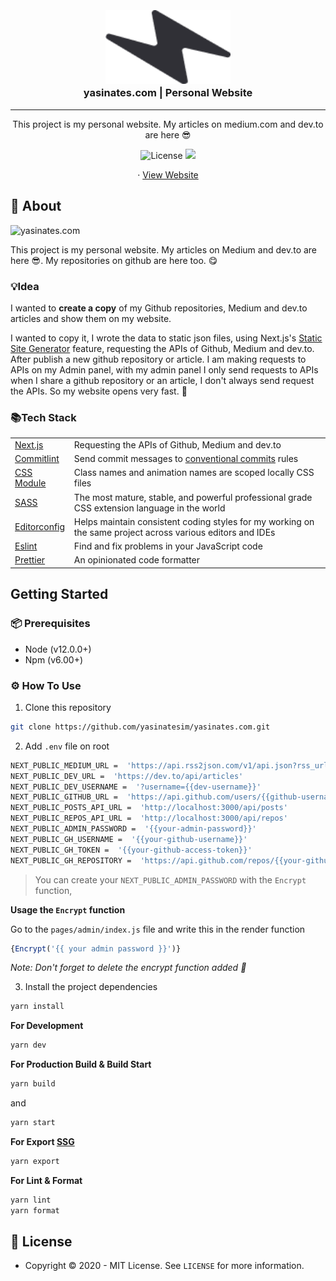 

<h3 align="center">
  <br>
  <a href="https://github.com/yasinatesim/yasinates.com"><img src="./public/yasinates-com-logo.png" alt="yasinates.com" width="200"></a>
  <br>
  yasinates.com | Personal Website
  <br>
</h3>
<hr>
<p align="center">This project is my personal website. My articles on medium.com and dev.to are here 😎</p>

<p align="center">
    <img src="https://img.shields.io/github/license/yasinatesim/yasinates.com?color=%23303036&style=flat-square"
         alt="License">
<a href="https://www.linkedin.com/in/yasinatesim"><img src="https://img.shields.io/badge/Linkedin-%23303036?logo=linkedin&color=%23303036&style=flat-square"></a>

  <p align="center">
    · <a href="http://yasinates.com/">View Website</a>
  </p>
</p>

## 📖 About

<img src="https://miro.medium.com/max/2560/1*_0nqztZ1oZQEdNILB1UhnA.jpeg" alt="yasinates.com">

This project is my personal website. My articles on Medium and dev.to are here 😎. My repositories on github are here too. 😋

### 💡Idea
I wanted to **create a copy** of my Github repositories, Medium and dev.to articles and show them on my website.

I wanted to copy it, I wrote the data to static json files, using Next.js's [Static Site Generator](https://www.staticgen.com) feature, requesting the APIs of Github, Medium and dev.to. After publish a new github repository or article. I am making requests to APIs on my Admin panel, with my admin panel I only send requests to APIs when I share a github repository or an article, I don't always send request the APIs.   So my website opens very fast. 💪

### 📚Tech Stack

<table>
<tr>
<td>
<a  href="https://nextjs.org/">Next.js</a>
</td>
<td>Requesting the APIs of Github, Medium and dev.to</td>
</tr>
<tr>
<td>
<a href="https://github.com/conventional-changelog/commitlint">Commitlint</a>
</td>
<td>Send commit messages to <a  href="https://www.conventionalcommits.org/en/v1.0.0/">conventional commits</a> rules</td>
</tr>
<tr>
<td>
<a href="https://github.com/css-modules/css-modules">CSS Module</a>
</td>
<td>Class names and animation names are scoped locally CSS files</td>
</tr>
<tr>
<td>
<a href="https://sass-lang.com/](https://sass-lang.com/">SASS</a>
</td>
<td>The most mature, stable, and powerful professional grade CSS extension language in the world</td>
</tr>
<tr>
<td>
<a  href="https://editorconfig.org/">Editorconfig</a>
</td>
<td>Helps maintain consistent coding styles for my working on the same project across various editors and IDEs</td>
</tr>
<tr>
<td>
<a  href="https://eslint.org/">Eslint</a>
</td>
<td>Find and fix problems in your JavaScript code</td>
</tr>
<tr>
<td>
<a  href="https://prettier.io/">Prettier</a>
</td>
<td>An opinionated code formatter</td>
</tr>
</table>


## Getting Started

###  📦 Prerequisites

- Node (v12.0.0+)
- Npm (v6.00+)

### ⚙️ How To Use

 1. Clone this repository

```bash
git clone https://github.com/yasinatesim/yasinates.com.git
```

 2. Add `.env` file on root
```bash
NEXT_PUBLIC_MEDIUM_URL =  'https://api.rss2json.com/v1/api.json?rss_url=https://medium.com/feed/@{{medium-username}}'
NEXT_PUBLIC_DEV_URL =  'https://dev.to/api/articles'
NEXT_PUBLIC_DEV_USERNAME =  '?username={{dev-username}}'
NEXT_PUBLIC_GITHUB_URL =  'https://api.github.com/users/{{github-username}}/repos'
NEXT_PUBLIC_POSTS_API_URL =  'http://localhost:3000/api/posts'
NEXT_PUBLIC_REPOS_API_URL =  'http://localhost:3000/api/repos'
NEXT_PUBLIC_ADMIN_PASSWORD =  '{{your-admin-password}}'
NEXT_PUBLIC_GH_USERNAME =  '{{your-github-username}}'
NEXT_PUBLIC_GH_TOKEN =  '{{your-github-access-token}}'
NEXT_PUBLIC_GH_REPOSITORY =  'https://api.github.com/repos/{{your-github-username}}/{{your-github-repository}}'
```

> You can create your `NEXT_PUBLIC_ADMIN_PASSWORD` with the `Encrypt` function,

**Usage the `Encrypt` function**

Go to the `pages/admin/index.js` file and write this in the render function
```js
{Encrypt('{{ your admin password }}')}
```
*Note:  Don't forget to delete the encrypt function added 🤣*

 3. Install the project dependencies
```bash
yarn install
```
**For Development**
```bash
yarn dev
```

**For Production Build & Build Start**
```bash
yarn build
```

and

```bash
yarn start
```

**For Export [SSG](https://www.staticgen.com/)**
```bash
yarn export
```

**For Lint & Format**
```bash
yarn lint
yarn format
```

## 🔑 License
* Copyright © 2020 - MIT License.
See `LICENSE` for more information.
